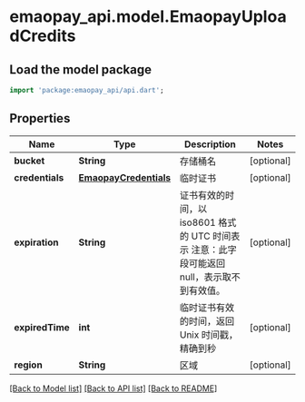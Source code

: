 # emaopay_api.model.EmaopayUploadCredits

## Load the model package
```dart
import 'package:emaopay_api/api.dart';
```

## Properties
Name | Type | Description | Notes
------------ | ------------- | ------------- | -------------
**bucket** | **String** | 存储桶名 | [optional] 
**credentials** | [**EmaopayCredentials**](EmaopayCredentials.md) | 临时证书 | [optional] 
**expiration** | **String** | 证书有效的时间，以 iso8601 格式的 UTC 时间表示 注意：此字段可能返回 null，表示取不到有效值。 | [optional] 
**expiredTime** | **int** | 临时证书有效的时间，返回 Unix 时间戳，精确到秒 | [optional] 
**region** | **String** | 区域 | [optional] 

[[Back to Model list]](../README.md#documentation-for-models) [[Back to API list]](../README.md#documentation-for-api-endpoints) [[Back to README]](../README.md)


